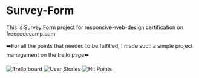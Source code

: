 # Survey-Form
This is Survey Form project for responsive-web-design certification on freecodecamp.com

➡️For all the points that needed to be fulfilled, I made such a simple project management on the trello page⬅️

![Trello board](https://github.com/LukaCub/Survey-Form/assets/59843425/6f185199-f2d3-4b52-9013-3cb619723286)
![User Stories](https://github.com/LukaCub/Survey-Form/assets/59843425/2688ec97-9262-4c37-9317-6eae5357ab0c)
![Hit Points](https://github.com/LukaCub/Survey-Form/assets/59843425/ac8e631b-5f1c-4dbc-9428-a0af71aa214f)
